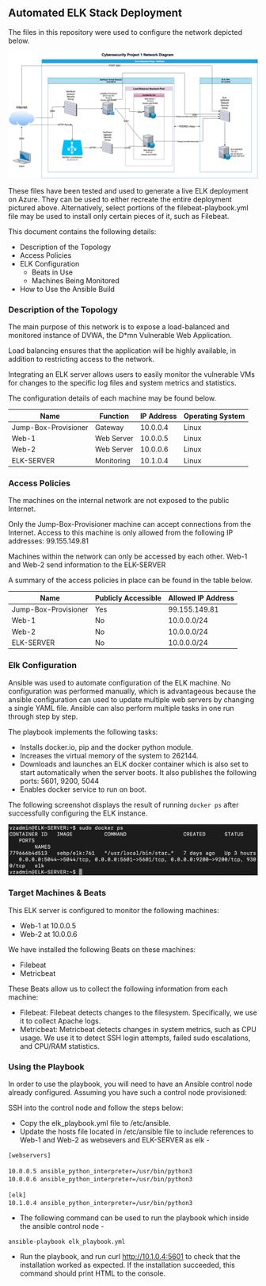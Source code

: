 ## Automated ELK Stack Deployment

The files in this repository were used to configure the network depicted below.

![Network Diagram](Diagrams/full-diagram.png)

These files have been tested and used to generate a live ELK deployment on Azure. They can be used to either recreate the entire deployment pictured above. Alternatively, select portions of the filebeat-playbook.yml file may be used to install only certain pieces of it, such as Filebeat.

This document contains the following details:
- Description of the Topology
- Access Policies
- ELK Configuration
  - Beats in Use
  - Machines Being Monitored
- How to Use the Ansible Build


### Description of the Topology

The main purpose of this network is to expose a load-balanced and monitored instance of DVWA, the D*mn Vulnerable Web Application.

Load balancing ensures that the application will be highly available, in addition to restricting access to the network.

Integrating an ELK server allows users to easily monitor the vulnerable VMs for changes to the specific log files and system metrics and statistics.

The configuration details of each machine may be found below.

| Name                 | Function   | IP Address | Operating System |
|----------------------|------------|------------|------------------|
| Jump-Box-Provisioner | Gateway    | 10.0.0.4   | Linux            |
| Web-1                | Web Server | 10.0.0.5   | Linux            |
| Web-2                | Web Server | 10.0.0.6   | Linux            |
| ELK-SERVER           | Monitoring | 10.1.0.4   | Linux            |

### Access Policies

The machines on the internal network are not exposed to the public Internet.

Only the Jump-Box-Provisioner machine can accept connections from the Internet. Access to this machine is only allowed from the following IP addresses: 99.155.149.81

Machines within the network can only be accessed by each other. Web-1 and Web-2 send information to the ELK-SERVER

A summary of the access policies in place can be found in the table below.

| Name                 | Publicly Accessible | Allowed IP Address |
|----------------------|---------------------|--------------------|
| Jump-Box-Provisioner | Yes                 | 99.155.149.81      |
| Web-1                | No                  | 10.0.0.0/24        |
| Web-2                | No                  | 10.0.0.0/24        |
| ELK-SERVER           | No                  | 10.0.0.0/24        |

### Elk Configuration

Ansible was used to automate configuration of the ELK machine. No configuration was performed manually, which is advantageous because the ansible configuration can used to update multiple web servers by changing a single YAML file. Ansible can also perform multiple tasks in one run through step by step.

The playbook implements the following tasks:
- Installs docker.io, pip and the docker python module.
- Increases the virtual memory of the system to 262144.
- Downloads and launches an ELK docker container which is also set to start automatically when the server boots. It also publishes the following ports: 5601, 9200, 5044
- Enables docker service to run on boot.

The following screenshot displays the result of running `docker ps` after successfully configuring the ELK instance.

![Docker ps output](Diagrams/docker_ps_output.png)

### Target Machines & Beats
This ELK server is configured to monitor the following machines:
- Web-1 at 10.0.0.5
- Web-2 at 10.0.0.6

We have installed the following Beats on these machines:
- Filebeat
- Metricbeat

These Beats allow us to collect the following information from each machine:
- Filebeat: Filebeat detects changes to the filesystem. Specifically, we use it to collect Apache logs.
- Metricbeat: Metricbeat detects changes in system metrics, such as CPU usage. We use it to detect SSH login attempts, failed sudo escalations, and CPU/RAM statistics.

### Using the Playbook
In order to use the playbook, you will need to have an Ansible control node already configured. Assuming you have such a control node provisioned:

SSH into the control node and follow the steps below:
- Copy the elk_playbook.yml file to /etc/ansible.
- Update the hosts file located in /etc/ansible file to include references to Web-1 and Web-2 as websevers and ELK-SERVER as elk -
```
[webservers]

10.0.0.5 ansible_python_interpreter=/usr/bin/python3
10.0.0.6 ansible_python_interpreter=/usr/bin/python3

[elk]
10.1.0.4 ansible_python_interpreter=/usr/bin/python3
```
- The following command can be used to run the playbook which inside the ansible control node -
```
ansible-playbook elk_playbook.yml
```
- Run the playbook, and run curl http://10.1.0.4:5601 to check that the installation worked as expected. If the installation succeeded, this command should print HTML to the console.
